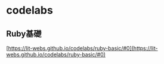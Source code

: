 # codelabs

## Ruby基礎

[https://lit-webs.github.io/codelabs/ruby-basic/#0](https://lit-webs.github.io/codelabs/ruby-basic/#0)
